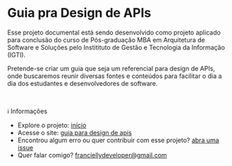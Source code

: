 # Guia pra Design de APIs

Esse projeto documental está sendo desenvolvido como projeto aplicado para conclusão do curso de Pós-graduação MBA em Arquitetura de Software e Soluções pelo Institituto de Gestão e Tecnologia da Informação (IGTI).

Pretende-se criar um guia que seja um referencial para design de APIs, onde buscaremos reunir diversas fontes e conteúdos para facilitar o dia a dia dos estudantes e desenvolvedores de software.

<br>

ℹ️ Informações 

- Explore o projeto: [início](index.md)
- Acesse o site: [guia para design de apis](https://franciellyferreira.github.io/design-apis-guide/)
- Encontrou algum erro ou quer contribuir com esse projeto? [abra uma issue](https://github.com/franciellyferreira/design-apis-guide/issues)
- Quer falar comigo? franciellydeveloper@gmail.com

